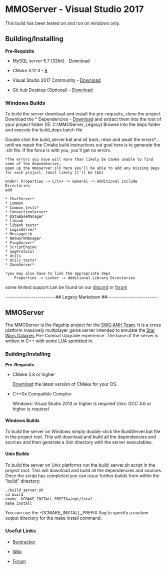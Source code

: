 # MMOServer - Visual Studio 2017 #

This build has been tested on and run on windows only.

## Building/Installing ##

**Pre-Requisits**
*	MySQL server 5.7 (32bit) - [Download][7]

*	CMake 3.12.3 - [8]

*	Visual Studio 2017 Community - [Download][9]

*	Git hub Desktop (Optional) - [Download][10]


### Windows Builds ###

To build the server download and install the pre-requisits, clone the project.
Download the *	Dependencies - [Download][11] and extract them into the root of your project folder
	(IE: C:\MMOServer_Legacy) 
Browse into the deps folder and execute the build_deps batch file
	
Double click the build_server.bat and sit back, relax and await the errors*...
	until we repair the Cmake build instructions out goal here is to generate the .sln file.
	If the force is with you, you'll get no errors.
	
	*The errors you have will more than likely be Cmake unable to find some of the dependencies,
	open up the mmoserver.sln here you'll be able to add any missing Deps for each project. (most likely it'll be tbb) 
	
	Under: Properties -> C/C++ -> General -> Additional Include Directories 
	add 
	
	* ChatServer*
	* Common
	* Common_tests*
	* ConnectionServer*
	* DataBaseManager
	* libanh
	* libanh_tests*
	* LoginServer*
	* MessageLib
	* NetworkManager
	* PingServer*
	* ScriptEngine
	* SwgProtocol
	* Utils
	* Utils_tests*
	* ZoneServer*
	
	*you may also have to link the appropriate deps 
		Properties -> Linker -> Additional Library Directories
		
some limited support can be found on our [discord][12] or [forum][6]		

-------------------------## Legacy Markdown ##-------------------------

## MMOServer ##

The MMOServer is the flagship project for the [SWG:ANH Team][1]. It is a cross platform massively multiplayer game server intended to emulate the [Star Wars Galaxies][2] Pre-Combat Upgrade experience. The base of the server is written in C++ with some LUA sprinkled in.


### Building/Installing ###

**Pre-Requisits**

*   CMake 2.8 or higher

    [Download][3] the latest version of CMake for your OS.

*   C++0x Compatible Compiler

    Windows: Visual Studio 2013 or higher is required
    Unix: GCC 4.6 or higher is required
    
#### Windows Builds ####

To build the server on Windows simply double-click the BuildServer.bat file in the project root. This will download and build all the dependencies and sources and then generate a /bin directory with the server executables.

#### Unix Builds ####

To build the server on Unix platforms run the build_server.sh script in the project root. This will download and build all the dependencies and sources. Once the script has completed you can issue further builds from within the "build" directory:

    ./build_server.sh
    cd build
    cmake -DCMAKE_INSTALL_PREFIX=/opt/local ..
    make install
    
You can use the -DCMAKE\_INSTALL\_PREFIX flag to specify a custom output directory for the make install command. 

### Useful Links ###

*   [Bugtracker][4]
*   [Wiki][5]
*   [Forum][6]

	[1]: http://swganh.com/
	[2]: http://starwarsgalaxies.com/
	[3]: http://cmake.org/cmake/resources/software.html
	[4]: http://wiki2.swganh.org/
	[5]: http://wiki.swganh.org/
	[6]: http://www.swganh.com/anh_community/
	[7]: https://dev.mysql.com/downloads/windows/installer/5.7.html
	[8]: https://cmake.org/download/
	[9]: https://visualstudio.microsoft.com/downloads/
	[10]: https://desktop.github.com/
	[11]: https://www.dropbox.com/s/v78uh1sv1pipigf/mmoserver-deps-0.6.150.7z?dl=0
	[12]: https://discord.gg/7GThTY
